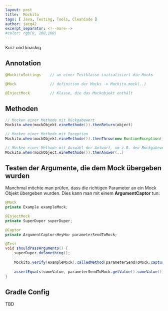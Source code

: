 ```yaml
---
layout: post
title:  Mockito
tags: [ Java, Testing, Tools, CleanCode ]
author: jacq42
excerpt_separator: <!--more-->
#color: rgb(0, 100,100)
---
```


Kurz und knackig

<!--more-->

## Annotation

```java
@MockitoSettings    // an einer Testklasse initialisiert die Mocks

@Mock               // definition der Mocks -> Mockito.mock(..)

@InjectMock         // Klasse, die das Mockobjekt enthält
```

## Methoden

```java
// Mocken einer Methode mit Rückgabewert
Mockito.when(mockObjekt.eineMethode()).thenReturn(object)

// Mocken einer Methode mit Exception
Mockito.when(mockObjekt.eineMethode()).thenThrow(new RuntimeException())

// Mocken einer Methode mit Auswahl der Antwort, um z.B. den Rückgabewert abhängig von den Parametern zu machen
Mockito.when(mockObject.eineMethode()).thenAnswer(..)
```

## Testen der Argumente, die dem Mock übergeben wurden

Manchmal möchte man prüfen, dass die richtigen Parameter an ein Mock Objekt übergeben wurden. Dies kann man mit einem **ArgumentCaptor** tun:

```java
@Mock
private Example exampleMock;

@InjectMock
private SuperDuper superDuper;

@Captor
private ArgumentCaptor<HeyHo> parameterSendToMock;

@Test
void shouldPassArguments() {
	superDuper.doSomething();
	
	Mockito.verify(exampleMock).calledMethod(parameterSendToMock.capture());
	
	assertEquals(someValue, parameterSendToMock.getValue().someValue());
}
```

## Gradle Config

TBD
